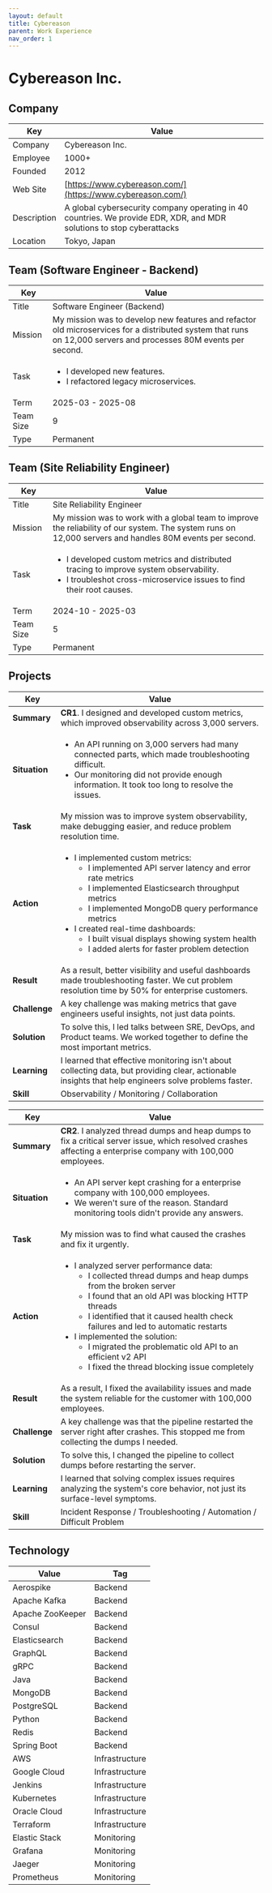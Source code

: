```yaml
---
layout: default
title: Cybereason
parent: Work Experience
nav_order: 1
---
```


# Cybereason Inc.

## Company

| Key         | Value                                                                                                             |
| ----------- | ----------------------------------------------------------------------------------------------------------------- |
| Company     | Cybereason Inc.                                                                                                   |
| Employee    | 1000+                                                                                                             |
| Founded     | 2012                                                                                                              |
| Web Site    | [https://www.cybereason.com/](https://www.cybereason.com/)                                                        |
| Description | A global cybersecurity company operating in 40 countries. We provide EDR, XDR, and MDR solutions to stop cyberattacks |
| Location    | Tokyo, Japan                                                                                                      |

## Team (Software Engineer - Backend)

<table>
  <thead>
    <tr>
      <th>Key</th>
      <th>Value</th>
    </tr>
  </thead>
  <tbody>
    <tr>
      <td>Title</td>
      <td>Software Engineer (Backend)</td>
    </tr>
    <tr>
      <td>Mission</td>
      <td>My mission was to develop new features and refactor old microservices for a distributed system that runs on 12,000 servers and processes 80M events per second.</td>
    </tr>
    <tr>
      <td>Task</td>
      <td>
        <ul>
          <li>I developed new features.</li>
          <li>I refactored legacy microservices.</li>
        </ul>
      </td>
    </tr>
    <tr>
      <td>Term</td>
      <td>2025-03 - 2025-08</td>
    </tr>
    <tr>
      <td>Team Size</td>
      <td>9</td>
    </tr>
    <tr>
      <td>Type</td>
      <td>Permanent</td>
    </tr>
  </tbody>
</table>

## Team (Site Reliability Engineer)

<table>
  <thead>
    <tr>
      <th>Key</th>
      <th>Value</th>
    </tr>
  </thead>
  <tbody>
    <tr>
      <td>Title</td>
      <td>Site Reliability Engineer</td>
    </tr>
    <tr>
      <td>Mission</td>
      <td>My mission was to work with a global team to improve the reliability of our system. The system runs on 12,000 servers and handles 80M events per second.</td>
    </tr>
    <tr>
      <td>Task</td>
      <td>
        <ul>
          <li>I developed custom metrics and distributed tracing to improve system observability.</li>
          <li>I troubleshot cross-microservice issues to find their root causes.</li>
        </ul>
      </td>
    </tr>
    <tr>
      <td>Term</td>
      <td>2024-10 - 2025-03</td>
    </tr>
    <tr>
      <td>Team Size</td>
      <td>5</td>
    </tr>
    <tr>
      <td>Type</td>
      <td>Permanent</td>
    </tr>
  </tbody>
</table>

## Projects

<table>
  <thead>
    <tr>
      <th>Key</th>
      <th>Value</th>
    </tr>
  </thead>
  <tbody>
    <tr>
      <td><strong>Summary</strong></td>
      <td><strong>CR1</strong>. I designed and developed custom metrics, which improved observability across 3,000 servers.</td>
    </tr>
    <tr>
      <td><strong>Situation</strong></td>
      <td>
        <ul>
          <li>An API running on 3,000 servers had many connected parts, which made troubleshooting difficult.</li>
          <li>Our monitoring did not provide enough information. It took too long to resolve the issues.</li>
        </ul>
      </td>
    </tr>
    <tr>
      <td><strong>Task</strong></td>
      <td>My mission was to improve system observability, make debugging easier, and reduce problem resolution time.</td>
    </tr>
    <tr>
      <td><strong>Action</strong></td>
      <td>
        <ul>
          <li>I implemented custom metrics:
            <ul>
              <li>I implemented API server latency and error rate metrics</li>
              <li>I implemented Elasticsearch throughput metrics</li>
              <li>I implemented MongoDB query performance metrics</li>
            </ul>
          </li>
          <li>I created real-time dashboards:
            <ul>
              <li>I built visual displays showing system health</li>
              <li>I added alerts for faster problem detection</li>
            </ul>
          </li>
        </ul>
      </td>
    </tr>
    <tr>
      <td><strong>Result</strong></td>
      <td>As a result, better visibility and useful dashboards made troubleshooting faster. We cut problem resolution time by 50% for enterprise customers.</td>
    </tr>
    <tr>
      <td><strong>Challenge</strong></td>
      <td>A key challenge was making metrics that gave engineers useful insights, not just data points.</td>
    </tr>
    <tr>
      <td><strong>Solution</strong></td>
      <td>To solve this, I led talks between SRE, DevOps, and Product teams. We worked together to define the most important metrics.</td>
    </tr>
    <tr>
      <td><strong>Learning</strong></td>
      <td>I learned that effective monitoring isn't about collecting data, but providing clear, actionable insights that help engineers solve problems faster.</td>
    </tr>
    <tr>
      <td><strong>Skill</strong></td>
      <td>Observability / Monitoring / Collaboration</td>
    </tr>
  </tbody>
</table>

<table>
  <thead>
    <tr>
      <th>Key</th>
      <th>Value</th>
    </tr>
  </thead>
  <tbody>
    <tr>
      <td><strong>Summary</strong></td>
      <td><strong>CR2</strong>. I analyzed thread dumps and heap dumps to fix a critical server issue, which resolved crashes affecting a enterprise company with 100,000 employees.</td>
    </tr>
    <tr>
      <td><strong>Situation</strong></td>
      <td>
        <ul>
          <li>An API server kept crashing for a enterprise company with 100,000 employees.</li>
          <li>We weren't sure of the reason. Standard monitoring tools didn't provide any answers.</li>
        </ul>
      </td>
    </tr>
    <tr>
      <td><strong>Task</strong></td>
      <td>My mission was to find what caused the crashes and fix it urgently.</td>
    </tr>
    <tr>
      <td><strong>Action</strong></td>
      <td>
        <ul>
          <li>I analyzed server performance data:
            <ul>
              <li>I collected thread dumps and heap dumps from the broken server</li>
              <li>I found that an old API was blocking HTTP threads</li>
              <li>I identified that it caused health check failures and led to automatic restarts</li>
            </ul>
          </li>
          <li>I implemented the solution:
            <ul>
              <li>I migrated the problematic old API to an efficient v2 API</li>
              <li>I fixed the thread blocking issue completely</li>
            </ul>
          </li>
        </ul>
      </td>
    </tr>
    <tr>
      <td><strong>Result</strong></td>
      <td>As a result, I fixed the availability issues and made the system reliable for the customer with 100,000 employees.</td>
    </tr>
    <tr>
      <td><strong>Challenge</strong></td>
      <td>A key challenge was that the pipeline restarted the server right after crashes. This stopped me from collecting the dumps I needed.</td>
    </tr>
    <tr>
      <td><strong>Solution</strong></td>
      <td>To solve this, I changed the pipeline to collect dumps before restarting the server.</td>
    </tr>
    <tr>
      <td><strong>Learning</strong></td>
      <td>I learned that solving complex issues requires analyzing the system's core behavior, not just its surface-level symptoms.</td>
    </tr>
    <tr>
      <td><strong>Skill</strong></td>
      <td>Incident Response / Troubleshooting / Automation / Difficult Problem</td>
    </tr>
  </tbody>
</table>

## Technology

| Value            | Tag            |
| ---------------- | -------------- |
| Aerospike        | Backend        |
| Apache Kafka     | Backend        |
| Apache ZooKeeper | Backend        |
| Consul           | Backend        |
| Elasticsearch    | Backend        |
| GraphQL          | Backend        |
| gRPC             | Backend        |
| Java             | Backend        |
| MongoDB          | Backend        |
| PostgreSQL       | Backend        |
| Python           | Backend        |
| Redis            | Backend        |
| Spring Boot      | Backend        |
| AWS              | Infrastructure |
| Google Cloud     | Infrastructure |
| Jenkins          | Infrastructure |
| Kubernetes       | Infrastructure |
| Oracle Cloud     | Infrastructure |
| Terraform        | Infrastructure |
| Elastic Stack    | Monitoring     |
| Grafana          | Monitoring     |
| Jaeger           | Monitoring     |
| Prometheus       | Monitoring     | 